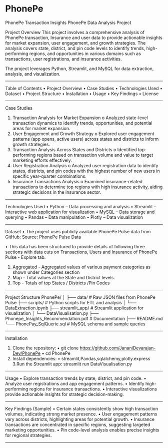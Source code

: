 # PhonePe
PhonePe Transaction Insights
PhonePe Data Analysis Project

Project Overview
This project involves a comprehensive analysis of PhonePe transaction, Insurance and user data to provide actionable insights for market expansion, user engagement, and growth strategies. The analysis covers state, district, and pin code levels to identify trends, high-performing regions, and opportunities in various domains such as transactions, user registrations, and insurance activities.

The project leverages Python, Streamlit, and MySQL for data extraction, analysis, and visualization.
________________________________________
Table of Contents
•	Project Overview
•	Case Studies
•	Technologies Used
•	Dataset
•	Project Structure
•	Installation
•	Usage
•	Key Findings
•	License
________________________________________
Case Studies
1.	Transaction Analysis for Market Expansion
o	Analyzed state-level transaction dynamics to identify trends, opportunities, and potential areas for market expansion.
2.	User Engagement and Growth Strategy
o	Explored user engagement patterns (app opens, active users) across states and districts to inform growth strategies.
3.	Transaction Analysis Across States and Districts
o	Identified top-performing regions based on transaction volume and value to target marketing efforts effectively.
4.	User Registration Analysis
o	Analyzed user registration data to identify states, districts, and pin codes with the highest number of new users in specific year-quarter combinations.
5.	Insurance Transactions Analysis
o	Examined insurance-related transactions to determine top regions with high insurance activity, aiding strategic decisions in the insurance sector.
________________________________________
Technologies Used
•	Python – Data processing and analysis
•	Streamlit – Interactive web application for visualization
•	MySQL – Data storage and querying
•	Pandas – Data manipulation
•	Plotly – Data visualization
________________________________________
Dataset
•	The project uses publicly available PhonePe Pulse data from GitHub:
          Source: PhonePe Pulse Data

•	This data has been structured to provide details of following three sections with data cuts on Transactions, Users and Insurance of PhonePe Pulse - Explore tab.
1.	Aggregated - Aggregated values of various payment categories as shown under Categories section
2.	Map - Total values at the State and District levels.
3.	Top - Totals of top States / Districts /Pin Codes
________________________________________
Project Structure
PhonePe/
│
├── data/                              # Raw JSON files from PhonePe Pulse
├── scripts/                           # Python scripts for ETL and analysis
│   └── DataExtraction.ipynb
├── streamlit_app/                     # Streamlit application for visualization
│   └── DataVisualisation.py
├── Phonepe_Insights_Recommendation.pdf  # Documentation
├── README.md
└── PhonePay_SqlQuerie.sql             # MySQL schema and sample queries
________________________________________
Installation
1.	Clone the repository:
•	git clone https://github.com/JananiDevarajan-Dev/PhonePe
•	cd PhonePe
2.	Install dependencies:
•	streamlit,Pandas,sqlalchemy,plotly.express
      3.Run the Streamlit app:
          streamlit run DataVisualisation.py
________________________________________
Usage
•	Explore transaction trends by state, district, and pin code.
•	Analyze user registrations and app engagement patterns.
•	Identify high-performing regions for insurance transactions.
•	Interactive visualizations provide actionable insights for strategic decision-making.
________________________________________
Key Findings (Sample)
•	Certain states consistently show high transaction volumes, indicating strong market presence.
•	User engagement patterns vary across districts, highlighting areas for potential growth.
•	Insurance transactions are concentrated in specific regions, suggesting targeted marketing opportunities.
•	Pin code-level analysis enables precise insights for regional strategies.
________________________________________

